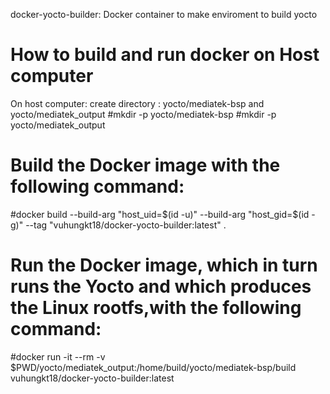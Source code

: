 docker-yocto-builder: Docker container to make enviroment to build yocto

# How to build and run docker on Host computer
On host computer: create directory : yocto/mediatek-bsp and yocto/mediatek_output
#mkdir -p yocto/mediatek-bsp
#mkdir -p yocto/mediatek_output

# Build the Docker image with the following command:
#docker build --build-arg "host_uid=$(id -u)" --build-arg "host_gid=$(id -g)" --tag "vuhungkt18/docker-yocto-builder:latest" .
# Run the Docker image, which in turn runs the Yocto and which produces the Linux rootfs,with the following command:
#docker run -it --rm -v $PWD/yocto/mediatek_output:/home/build/yocto/mediatek-bsp/build vuhungkt18/docker-yocto-builder:latest
